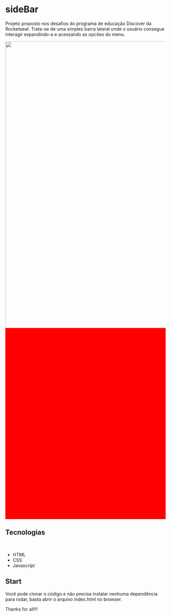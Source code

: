# sideBar

  Projeto proposto nos desafios do programa de educação Discover da Rocketseat.
Trata-se de uma simples barra lateral onde o usuário consegue interagir expandindo-a e acessando as opcões do menu.


<img src="https://i.ibb.co/2qhVygF/20220202-125949.gif" width="900"  />
<div style="margin: auto; background-color: red; width=900px; height:600px">
</div>

## Tecnologias

<br>
<ul>
  <li>HTML</li>
  <li>CSS</li>
  <li>Javascript</li>
</ul>

## Start

Você pode clonar o código e não precisa instalar nenhuma dependência para rodar, basta abrir o arquivo index.html no browser.

Thanks for all!!!


